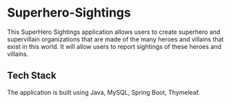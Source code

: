 # Superhero-Sightings
This SuperHero Sightings application allows users to create superhero and supervillain organizations
that are made of the many heroes and villains that exist in this world. It will allow users to report
sightings of these heroes and villains.

## Tech Stack
The application is built using Java, MySQL, Spring Boot, Thymeleaf.
